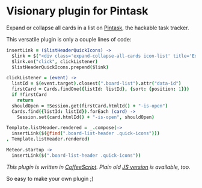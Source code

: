 Visionary plugin for Pintask
=========================

Expand or collapse all cards in a list on [Pintask](http://pintask.me/), the hackable task tracker.

This versatile plugin is only a couple lines of code:

```coffee
insertLink = ($listHeaderQuickIcons) ->
  $link = $("<div class='expand-collapse-all-cards icon-list' title='Expand or collapse all cards in this list'></div>")
  $link.on("click", clickListener)
  $listHeaderQuickIcons.prepend($link)

clickListener = (event) ->
  listId = $(event.target).closest(".board-list").attr("data-id")
  firstCard = Cards.findOne({listId: listId}, {sort: {position: 1}})
  if !firstCard
    return
  shouldOpen = !Session.get(firstCard.htmlId() + "-is-open")
  Cards.find({listId: listId}).forEach (card) ->
    Session.set(card.htmlId() + "-is-open", shouldOpen)

Template.listHeader.rendered = _.compose(->
  insertLink($(@find(".board-list-header .quick-icons")))
, Template.listHeader.rendered)

Meteor.startup ->
  insertLink($(".board-list-header .quick-icons"))
```

_This plugin is written in [CoffeeScript](http://coffeescript.org/). Plain old [JS version](https://github.com/DenisGorbachev/visionary-pintask-plugin/blob/master/plugin.js) is available, too._

So easy to make your own plugin ;)
